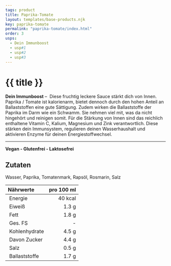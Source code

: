 ```yaml
---
tags: product
title: Paprika-Tomate
layout: templates/base-products.njk
key: paprika-tomate
permalink: "paprika-tomate/index.html"
order: 3
usps:
  - Dein Immunboost
  - usp#1
  - usp#2
  - usp#3
---
```



# {{ title }}
**Dein Immunboost** – 
Diese fruchtig leckere Sauce stärkt dich von Innen.
Paprika / Tomate ist kalorienarm, bietet dennoch durch den hohen Anteil an Ballaststoffen eine gute Sättigung.
Zudem wirken die Ballaststoffe der Paprika im Darm wie ein Schwamm.
Sie nehmen viel mit, was da nicht hingehört und reinigen somit.
Für die Stärkung von Innen sind das reichlich enthaltene Vitamin C, Kalium, Magnesium und Zink verantwortlich.
Diese stärken dein Immunsystem, regulieren deinen Wasserhaushalt und aktivieren Enzyme für deinen Energiestoffwechsel.

---
**Vegan - Glutenfrei - Laktosefrei**
## Zutaten
Wasser, Paprika, Tomatenmark, Rapsöl, Rosmarin, Salz

| Nährwerte       | pro 100 ml |
|:----------------|-----------:|
| Energie         | 40 kcal    |
| Eiweiß          | 1.3 g      |
| Fett            | 1.8 g      |
| Ges. FS         | -          |
| Kohlenhydrate   | 4.5 g      |
| Davon Zucker    | 4.4 g      |
| Salz            | 0.5 g      |
| Ballaststoffe   | 1.7 g      |
